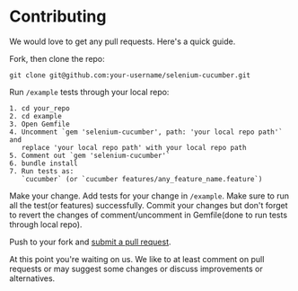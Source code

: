 # Contributing

We would love to get any pull requests. Here's a quick guide.

Fork, then clone the repo:

    git clone git@github.com:your-username/selenium-cucumber.git

Run `/example` tests through your local repo:

    1. cd your_repo
    2. cd example
    3. Open Gemfile
    4. Uncomment `gem 'selenium-cucumber', path: 'your local repo path'` and
       replace 'your local repo path' with your local repo path
    5. Comment out `gem 'selenium-cucumber'`
    6. bundle install
    7. Run tests as:
       `cucumber` (or `cucumber features/any_feature_name.feature`)

Make your change. Add tests for your change in `/example`.
Make sure to run all the test(or features) successfully.
Commit your changes but don't forget to revert the changes of comment/uncomment
in Gemfile(done to run tests through local repo).

Push to your fork and [submit a pull request][pr].

[pr]: https://github.com/sameer49/selenium-cucumber-ruby/compare

At this point you're waiting on us. We like to at least comment on pull requests
or may suggest some changes or discuss improvements or alternatives.
